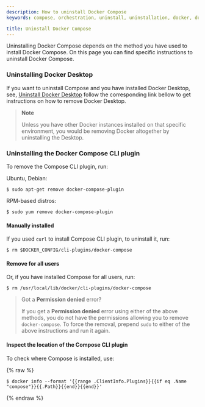 ```yaml
---
description: How to uninstall Docker Compose
keywords: compose, orchestration, uninstall, uninstallation, docker, documentation

title: Uninstall Docker Compose
---
```


Uninstalling Docker Compose depends on the method you have used to install Docker Compose. On this page you can find specific instructions to uninstall Docker Compose.


### Uninstalling Docker Desktop

If you want to uninstall Compose and you have installed Docker Desktop, see, [Uninstall Docker Desktop](../../desktop/uninstall.md) follow the corresponding link bellow to get instructions on how to remove Docker Desktop.

> **Note**
>
> Unless you have other Docker instances installed on that specific environment, you would be removing Docker altogether by uninstalling the Desktop.

### Uninstalling the Docker Compose CLI plugin

To remove the Compose CLI plugin, run:

Ubuntu, Debian:

```console
$ sudo apt-get remove docker-compose-plugin
```
RPM-based distros:

```console
$ sudo yum remove docker-compose-plugin
```

#### Manually installed

If you used `curl` to install Compose CLI plugin, to uninstall it, run:

```console
$ rm $DOCKER_CONFIG/cli-plugins/docker-compose
```

#### Remove for all users

Or, if you have installed Compose for all users, run:

```console
$ rm /usr/local/lib/docker/cli-plugins/docker-compose
```

> Got a **Permission denied** error?
>
> If you get a **Permission denied** error using either of the above
> methods, you do not have the permissions allowing you to remove
> `docker-compose`. To force the removal, prepend `sudo` to either of the above instructions and run it again.

#### Inspect the location of the Compose CLI plugin

To check where Compose is installed, use:

{% raw %}
```console
$ docker info --format '{{range .ClientInfo.Plugins}}{{if eq .Name "compose"}}{{.Path}}{{end}}{{end}}'
```
{% endraw %}
